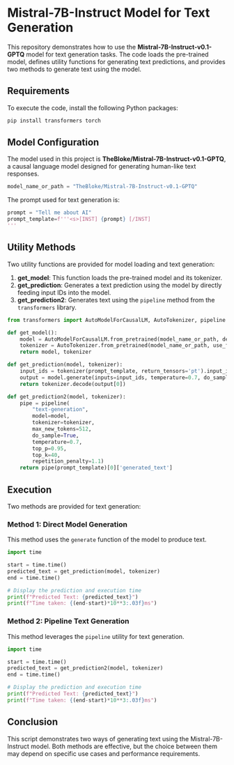 
# Mistral-7B-Instruct Model for Text Generation

This repository demonstrates how to use the **Mistral-7B-Instruct-v0.1-GPTQ** model for text generation tasks. The code loads the pre-trained model, defines utility functions for generating text predictions, and provides two methods to generate text using the model.

## Requirements

To execute the code, install the following Python packages:

```bash
pip install transformers torch
```

## Model Configuration

The model used in this project is **TheBloke/Mistral-7B-Instruct-v0.1-GPTQ**, a causal language model designed for generating human-like text responses.

```python
model_name_or_path = "TheBloke/Mistral-7B-Instruct-v0.1-GPTQ"
```

The prompt used for text generation is:

```python
prompt = "Tell me about AI"
prompt_template=f'''<s>[INST] {prompt} [/INST]
'''
```

## Utility Methods

Two utility functions are provided for model loading and text generation:

1. **get_model**: This function loads the pre-trained model and its tokenizer.
2. **get_prediction**: Generates a text prediction using the model by directly feeding input IDs into the model.
3. **get_prediction2**: Generates text using the `pipeline` method from the `transformers` library.

```python
from transformers import AutoModelForCausalLM, AutoTokenizer, pipeline

def get_model():
    model = AutoModelForCausalLM.from_pretrained(model_name_or_path, device_map="auto", trust_remote_code=False, revision="main")
    tokenizer = AutoTokenizer.from_pretrained(model_name_or_path, use_fast=True)
    return model, tokenizer

def get_prediction(model, tokenizer):
    input_ids = tokenizer(prompt_template, return_tensors='pt').input_ids.cuda()
    output = model.generate(inputs=input_ids, temperature=0.7, do_sample=True, top_p=0.95, top_k=40, max_new_tokens=512)
    return tokenizer.decode(output[0])

def get_prediction2(model, tokenizer):
    pipe = pipeline(
        "text-generation",
        model=model,
        tokenizer=tokenizer,
        max_new_tokens=512,
        do_sample=True,
        temperature=0.7,
        top_p=0.95,
        top_k=40,
        repetition_penalty=1.1)
    return pipe(prompt_template)[0]['generated_text']
```

## Execution

Two methods are provided for text generation:

### Method 1: Direct Model Generation

This method uses the `generate` function of the model to produce text.

```python
import time

start = time.time()
predicted_text = get_prediction(model, tokenizer)
end = time.time()

# Display the prediction and execution time
print(f"Predicted Text: {predicted_text}")
print(f"Time taken: {(end-start)*10**3:.03f}ms")
```

### Method 2: Pipeline Text Generation

This method leverages the `pipeline` utility for text generation.

```python
import time

start = time.time()
predicted_text = get_prediction2(model, tokenizer)
end = time.time()

# Display the prediction and execution time
print(f"Predicted Text: {predicted_text}")
print(f"Time taken: {(end-start)*10**3:.03f}ms")
```

## Conclusion

This script demonstrates two ways of generating text using the Mistral-7B-Instruct model. Both methods are effective, but the choice between them may depend on specific use cases and performance requirements.
